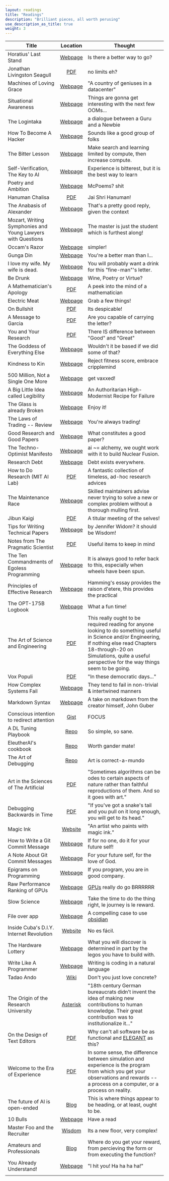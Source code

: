 ```yaml
---
layout: readings
title: "Readings"
description: "Brilliant pieces, all worth perusing"
use_description_as_title: true
weight: 3
---
```


| Title         |  Location   | Thought   | 
|---------------|:-----------:|-----------|
| Horatius' Last Stand | [Webpage]( https://www.goodreads.com/quotes/21898-then-out-spake-brave-horatius-the-captain-of-the-gate) | Is there a better way to go? |
| Jonathan Livingston Seagull | [PDF](/pdfs/jonathan-livingston-seagull.pdf) | no limits eh? |
| Machines of Loving Grace | [Webpage](https://darioamodei.com/machines-of-loving-grace) | "A country of geniuses in a datacenter" |
| Situational Awareness | [Webpage](https://situational-awareness.ai/) | Things are gonna get interesting with the next few OOMs... |
| The Logintaka | [Webpage](http://catb.org/~esr/faqs/loginataka.html) | a dialogue between a Guru and a Newbie |
| How To Become A Hacker | [Webpage](http://www.catb.org/~esr/faqs/hacker-howto.html) | Sounds like a good group of folks |
| The Bitter Lesson | [Webpage](http://incompleteideas.net/IncIdeas/BitterLesson.html) | Make search and learning limited by compute, then increase compute. |
| Self-Verification, The Key to AI | [Webpage](http://incompleteideas.net/IncIdeas/KeytoAI.html) | Experience is bitterest, but it is the best way to learn |
| Poetry and Ambition | [Webpage]( https://poets.org/text/poetry-and-ambition) | McPoems? shit |
| Hanuman Chalisa | [PDF](https://www.hindutemplealbany.org/wp-content/uploads/2016/08/Sri_Hanuman_Chalisa_English.pdf) | Jai Shri Hanuman! |
| The Anabasis of Alexander | [Webpage](https://en.m.wikisource.org/wiki/The_Anabasis_of_Alexander/Book_VII/Chapter_IX) | That's a pretty good reply, given the context |
| Mozart, Writing Symphonies and Young Lawyers with Questions | [Webpage](https://fs.blog/brain-food/october-30-2022/#:~:text=%E2%80%9CYoung%20lawyers%20frequently,to%20do%20it.%E2%80%99%E2%80%9D) | The master is just the student which is furthest along! |
| Occam's Razor | [Webpage]( http://pespmc1.vub.ac.be/OCCAMRAZ.html) | simpler! |
| Gunga Din | [Webpage]( https://www.poetryfoundation.org/poems/46783/gunga-din) | You're a better man than I... |
| I love my wife. My wife is dead. | [Webpage](https://whyevolutionistrue.com/2018/09/03/richard-feynmans-letter-to-his-dead-wife/) | You will probably want a drink for this "fine-man"'s letter. |
| Be Drunk | [Webpage]( https://poets.org/poem/be-drunk) | Wine, Poetry or Virtue? |
| A Mathematician's Apology | [PDF](/pdfs/a-mathematicians-apology-hardy.pdf) | A peek into the mind of a mathematician |
| Electric Meat | [Webpage]( https://matt.might.net/articles/electric-meat/) | Grab a few things! |
| On Bullshit | [PDF](/pdfs/on-bullshit-frankfurt.pdf) | Its despicable! |
| A Message to Garcia | [PDF](/pdfs/hubbard1899.pdf) | Are you capable of carrying the letter? |
| You and Your Research | [PDF](/pdfs/you-and-your-research.pdf) | There IS difference between "Good" and "Great" |
| The Goddess of Everything Else | [Webpage]( https://slatestarcodex.com/2015/08/17/the-goddess-of-everything-else-2/) | Wouldn't it be based if we did some of that? |
| Kindness to Kin | [Webpage]( https://www.reddit.com/r/HFY/comments/lom9cb/kindness_to_kin) | Reject fitness score, embrace cripplemind |
| 500 Million, Not a Single One More | [Webpage](https://forum.effectivealtruism.org/posts/jk7A3NMdbxp65kcJJ/500-million-but-not-a-single-one-more) | get vaxxed! |
| A Big Little Idea called Legibility| [Webpage](https://www.ribbonfarm.com/2010/07/26/a-big-little-idea-called-legibility/)| An Authoritarian High-Modernist Recipe for Failure |
| The Glass is already Broken | [Webpage](https://kottke.org/15/04/the-glass-is-already-broken) | Enjoy it! |
| The Laws of Trading -- Review | [Webpage](https://astralcodexten.substack.com/p/your-book-review-the-laws-of-trading) | You're always trading! |
| Good Research and Good Papers | [Webpage](http://xiaodong-yu.blogspot.com/2011/06/forward-de-mystifying-good-research-and.html) | What constitutes a good paper? |
| The Techno-Optimist Manifesto | [Webpage](https://a16z.com/the-techno-optimist-manifesto/?utm_source=alphasignalai.beehiiv.com&utm_medium=newsletter&utm_campaign=using-llms-to-train-robots-changes-everything) | ai ~= alchemy, we ought work with it to build Nuclear Fusion. |
| Research Debt | [Webpage](https://distill.pub/2017/research-debt/) | Debt exists everywhere. |
| How to Do Research (MIT AI Lab) | [PDF](/pdfs/HOWTO-ai-research-MIT.pdf) | A fantastic collection of timeless, ad-hoc research advices |
| The Maintenance Race | [Webpage](https://worksinprogress.co/issue/the-maintenance-race) | Skilled maintainers advise never trying to solve a new or complex problem without a thorough mulling first. |
| Jibun Kaigi | [PDF](../../pdfs/jibun-kaigi.pdf) | A titular meeting of the selves! |
| Tips for Writing Technical Papers | [Webpage](https://cs.stanford.edu/people/widom/paper-writing.html) | by Jennifer Widom? it should be Wisdom! |
| Notes from The Pragmatic Scientist | [PDF](/pdfs/the-pragmatic-scientist-Krishnan.pdf) | Useful items to keep in mind |
| The Ten Commandments of Egoless Programming | [Webpage](https://blog.codinghorror.com/the-ten-commandments-of-egoless-programming/) | It is always good to refer back to this, especially when wheels have been spun. |
| Principles of Effective Research | [Webpage](https://michaelnielsen.org/blog/principles-of-effective-research/) | Hamming's essay provides the raison d'etere, this provides the practical |
| The OPT-175B Logbook | [Webpage](https://github.com/facebookresearch/metaseq/tree/main/projects/OPT/chronicles) | What a fun time! |
|The Art of Science and Engineering | [PDF](/pdfs/TheArtOfDoingScienceAndEngineering-Hamming.pdf) | This really ought to be required reading for anyone looking to do something useful in Science and/or Engineering, If nothing else read Chapters 18-through-20 on Simulations, quite a useful perspective for the way things seem to be going. |
| Vox Populi | [PDF](/pdfs/vox-populi.pdf) | "In these democratic days..." |
| How Complex Systems Fail | [Webpage](https://how.complexsystems.fail/) | They tend to fail in non-trivial & intertwined manners |
| Markdown Syntax | [Webpage](https://daringfireball.net/projects/markdown/syntax#list) | A take on markdown from the creator himself, John Guber |
| Conscious intention to redirect attention | [Gist](https://gist.github.com/knubie/37dd3b3006d9675d80a28e39ab045c5f) | FOCUS |
| A DL Tuning Playbook | [Repo](https://github.com/google-research/tuning_playbook?tab=readme-ov-file#why-a-tuning-playbook) | So simple, so sane. |
| EleutherAI's cookbook | [Repo](https://github.com/EleutherAI/cookbook) | Worth gander mate! |
| The Art of Debugging | [Repo](https://github.com/stas00/the-art-of-debugging) | Art is correct-a-mundo |
| Art in the Sciences of The Artificial | [PDF](https://drive.google.com/file/d/1xezPuMhndQ9BvO3jFNny5K8qNClxK7Ap/view) | "Sometimes algorithms can be odes to certain aspects of nature rather than faithful reproductions of them. And so it goes with art." |
| Debugging Backwards in Time | [PDF](https://arxiv.org/pdf/cs/0310016) | "If you've got a snake's tail and you pull on it long enough, you will get to its head." |
| Magic Ink | [Website](https://worrydream.com/MagicInk) | "An artist who paints with magic ink." |
| How to Write a Git Commit Message | [Webpage](https://cbea.ms/git-commit) | If for no one, do it for your future self! |
| A Note About Git Commit Messages | [Webpage](https://tbaggery.com/2008/04/19/a-note-about-git-commit-messages.html) | For your future self, for the love of God. |
| Epigrams on Programming | [Webpage](https://www.cs.yale.edu/homes/perlis-alan/quotes.html) | If you program, you are in good company. |
| Raw Performance Ranking of GPUs | [Webpage](https://timdettmers.com/2023/01/30/which-gpu-for-deep-learning/#Raw_Performance_Ranking_of_GPUs) | [GPUs](https://www.youtube.com/watch?v=QVBjiFPMKMM) really do go BRRRRRR |
| Slow Science | [Webpage](http://slow-science.org/) | Take the time to do the thing right, le journey is le reward. |
| File over app | [Webpage](https://stephango.com/file-over-app) | A compelling case to use [obsidian](https://obsidian.md/) |
| Inside Cuba's D.I.Y. Internet Revolution | [Website](https://www.wired.com/2017/07/inside-cubas-diy-internet-revolution/) | No es fácil. |
| The Hardware Lottery | [Webpage](https://hardwarelottery.github.io/) | What you will discover is determined in part by the legos you have to build with. |
| Write Like A Programmer | [Webpage](https://qntm.org/write) | Writing is coding in a natural language |
| Tadao Ando | [Wiki](https://www.wikiwand.com/en/articles/Tadao_Ando) | Don't you just love concrete? |
| The Origin of the Research University | [Asterisk](https://asteriskmag.com/issues/10/the-origin-of-the-research-university) | "18th century German bureaucrats didn’t invent the idea of making new contributions to human knowledge. Their great contribution was to institutionalize it..." |
| On the Design of Text Editors | [PDF](https://arxiv.org/abs/2008.06030) | Why can't all software be as functional and [ELEGANT](https://github.com/rougier/elegant-emacs) as this? |
| Welcome to the Era of Experience |[PDF](https://storage.googleapis.com/deepmind-media/Era-of-Experience%20/The%20Era%20of%20Experience%20Paper.pdf) | In some sense, the difference between simulation and experience is the program from which you get your observations and rewards -- a process on a computer, or a process on reality.  |
| The future of AI is open-ended | [Blog](https://richardcsuwandi.github.io/blog/2025/open-endedness/) | This is where things appear to be heading, or at least, ought to be. |
| 10 Bulls | [Webpage](https://www.deeshan.com/zen.htm) | Have a read |
| Master Foo and the Recruiter | [Wisdom](http://www.catb.org/esr/writings/unix-koans/recruiter.html) | Its a new floor, very complex! |
| Amateurs and Professionals | [Blog](https://arunkprasad.com/log/amateurs-and-professionals/) | Where do you get your reward, from percieving the form or from executing the function? |
|  You Already Understand! | [Webpage](https://www.lionsroar.com/you-already-understand/) | "I hit you! Ha ha ha ha!" |
||||




